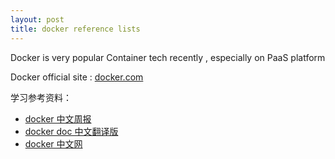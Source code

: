 ```yaml
---
layout: post
title: docker reference lists
---
```


Docker is very popular Container tech recently , especially on PaaS platform 

Docker official site : [docker.com](http://docker.com)

学习参考资料：
- [docker 中文周报](http://docker.imcrm.me/index)
- [docker doc 中文翻译版](http://dockerpool.com/static/books/docker_practice/index.html)
- [docker 中文网](https://docker.cn/)

